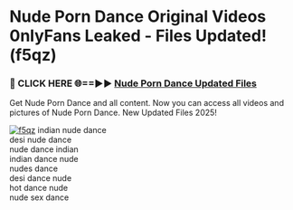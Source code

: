 # Nude Porn Dance Original Videos 0nlyFans Leaked - Files Updated! (f5qz)

<h3>🔴 CLICK HERE 🌐==►► <a href="https://tinyurl.com/yrmya6cz" rel="nofollow">Nude Porn Dance Updated Files</a></h3>

Get Nude Porn Dance and all content. Now you can access all videos and pictures of Nude Porn Dance. New Updated Files 2025!

[![f5qz](https://i.imgur.com/FMdXYCs.gif)](https://tinyurl.com/yrmya6cz)
indian nude dance<br>
desi nude dance<br>
nude dance indian<br>
indian dance nude<br>
nudes dance<br>
desi dance nude<br>
hot dance nude<br>
nude sex dance